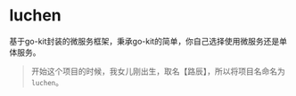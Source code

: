 # luchen

基于go-kit封装的微服务框架，秉承go-kit的简单，你自己选择使用微服务还是单体服务。

> 开始这个项目的时候，我女儿刚出生，取名【路辰】，所以将项目名命名为`luchen`。






